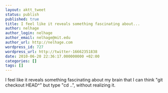 ```yaml
---
layout: aktt_tweet
status: publish
published: true
title: I feel like it reveals something fascinating about...
author: nelhage
author_login: nelhage
author_email: nelhage@mit.edu
author_url: http://nelhage.com
wordpress_id: 727
wordpress_url: http://twitter-16662351838
date: 2010-06-20 22:36:17.000000000 +02:00
categories: []
tags: []
---
```

I feel like it reveals something fascinating about my brain that I can think "git checkout HEAD^" but type "cd ..", without realizing it.
